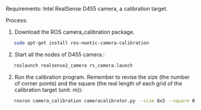 Requirements: Intel RealSense D455 camera, a calibration target.

Process:

1. Download the ROS camera_calibration package.
```bash
   sudo apt-get install ros-noetic-camera-calibration
```

2. Start all the nodes of D455 camera.:
```bash
   roslaunch realsense2_camera rs_camera.launch
```

2. Run the calibration program. Remember to revise the size (the number of corner points) and the square (the real length of each grid of the calibration target (unit: m)):
```bash
   rosrun camera_calibration cameracalibrator.py --size 8x5 --square 0.0285 image:=camera/color/image_raw camera:=/camera/color/camera_info --no-service-check
```
